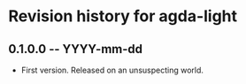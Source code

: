 # Revision history for agda-light

## 0.1.0.0  -- YYYY-mm-dd

* First version. Released on an unsuspecting world.
